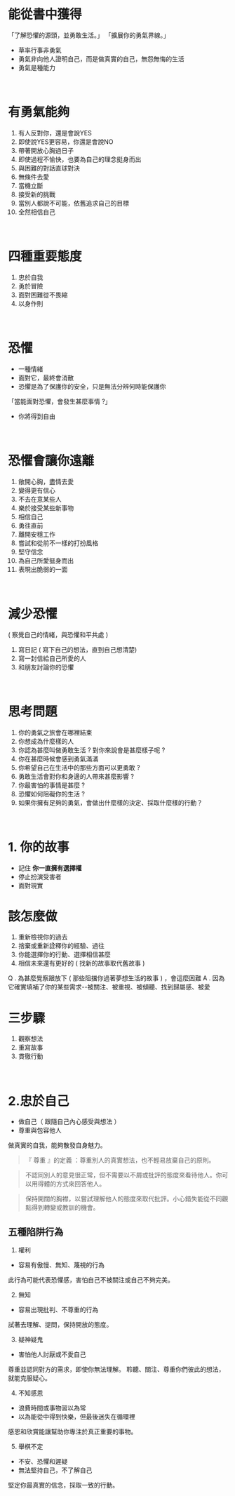 # 能從書中獲得
「了解恐懼的源頭，並勇敢生活。」
「擴展你的勇氣界線。」

* 草率行事非勇氣
* 勇氣非向他人證明自己，而是做真實的自己，無怨無悔的生活
* 勇氣是種能力

<br>

# 有勇氣能夠
1. 有人反對你，還是會說YES
2. 即使說YES更容易，你還是會說NO
3. 帶著開放心胸過日子
4. 即使過程不愉快，也要為自己的理念挺身而出
5. 與困難的對話直球對決
6. 無條件去愛
7. 當機立斷
8. 接受新的挑戰
9. 當別人都說不可能，依舊追求自己的目標
10. 全然相信自己

<br>

# 四種重要態度
1. 忠於自我
2. 勇於冒險
3. 面對困難從不畏縮
4. 以身作則

<br>

# 恐懼
* 一種情緒
* 面對它，最終會消散
* 恐懼是為了保護你的安全，只是無法分辨何時能保護你

「當能面對恐懼，會發生甚麼事情 ?」
- 你將得到自由

<br>

# 恐懼會讓你遠離
1. 敞開心胸，盡情去愛
2. 變得更有信心
3. 不去在意某些人
4. 樂於接受某些新事物
5. 相信自己
6. 勇往直前
7. 離開安穩工作
8. 嘗試和從前不一樣的打扮風格
9. 堅守信念
10. 為自己所愛挺身而出
11. 表現出脆弱的一面

<br>

# 減少恐懼
( 察覺自己的情緒，與恐懼和平共處 )
1. 寫日記  ( 寫下自己的想法，直到自己想清楚)
2. 寫一封信給自己所愛的人
3. 和朋友討論你的恐懼

<br>

# 思考問題
1. 你的勇氣之旅會在哪裡結束
2. 你想成為什麼樣的人
3. 你認為甚麼叫做勇敢生活 ? 對你來說會是甚麼樣子呢 ?
4. 你在甚麼時候會感到勇氣滿滿
5. 你希望自己在生活中的那些方面可以更勇敢 ?
6. 勇敢生活會對你和身邊的人帶來甚麼影響 ?
7. 你最害怕的事情是甚麼 ?
8. 恐懼如何阻礙你的生活 ?
9. 如果你擁有足夠的勇氣，會做出什麼樣的決定、採取什麼樣的行動？

<br>

# 1. 你的故事
* 記住 **你一直擁有選擇權**
* 停止扮演受害者
* 面對現實

# 該怎麼做
1. 重新檢視你的過去
2. 捨棄或重新詮釋你的經驗、過往
3. 你能選擇你的行動、選擇相信甚麼
4. 相信未來還有更好的 ( 找新的故事取代舊故事 )

Q . 為甚麼覺察跟放下 ( 那些阻擋你過著夢想生活的故事 ) ，會這麼困難 
A . 因為它確實填補了你的某些需求--被關注、被重視、被傾聽、找到歸屬感、被愛  

# 三步驟
1. 觀察想法
2. 重寫故事
3. 貫徹行動

<br>

# 2.忠於自己
- 做自己（ 跟隨自己內心感受與想法 ）
- 尊重與包容他人

做真實的自我，能夠散發自身魅力。

> 『 尊重 』的定義 ：尊重別人的真實想法，也不輕易放棄自己的原則。

> 不認同別人的意見很正常，但不需要以不屑或批評的態度來看待他人。你可以用得體的方式來回答他人。

> 保持開闊的胸襟，以嘗試理解他人的態度來取代批評。小心錯失能從不同觀點得到轉變或教訓的機會。

## 五種陷阱行為

1. 權利
- 容易有傲慢、無知、蔑視的行為

此行為可能代表恐懼感，害怕自己不被關注或自己不夠完美。

2. 無知
- 容易出現批判、不尊重的行為

試著去理解、提問，保持開放的態度。

3. 疑神疑鬼
- 害怕他人討厭或不愛自己

尊重並認同對方的需求，即使你無法理解。
聆聽、關注、尊重你們彼此的想法，就能克服疑心。

4. 不知感恩
- 浪費時間或事物習以為常
- 以為能從中得到快樂，但最後迷失在循環裡

感恩和欣賞能讓幫助你專注於真正重要的事物。

5. 舉棋不定
- 不安、恐懼和遲疑
- 無法堅持自己，不了解自己

堅定你最真實的信念，採取一致的行動。
